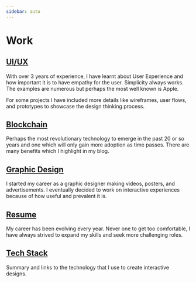 ```yaml
---
sidebar: auto
---
```


# Work

## [UI/UX](/work/uiux/)
With over 3 years of experience, I have learnt about User Experience and how important it is to have empathy for the user.  Simplicity always works.  The examples are numerous but perhaps the most well known is Apple. 

For some projects I have included more details like wireframes, user flows, and prototypes to showcase the design thinking process. 

## [Blockchain](/work/blockchain/)
Perhaps the most revolutionary technology to emerge in the past 20 or so years and one which will only gain more adoption as time passes.  There are many benefits which I highlight in my blog.  

## [Graphic Design](/work/graphics/)
I started my career as a graphic designer making videos, posters, and advertisements.  I eventually decided to work on interactive experiences because of how useful and prevalent it is.  

## [Resume](/work/graphics/)
My career has been evolving every year.  Never one to get too comfortable, I have always strived to expand my skills and seek more challenging roles. 

## [Tech Stack](/work/graphics/)
Summary and links to the technology that I use to create interactive designs. 


